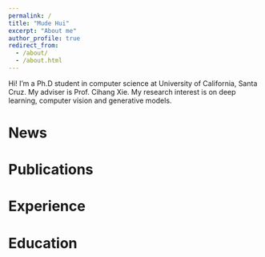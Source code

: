 ```yaml
---
permalink: /
title: "Mude Hui"
excerpt: "About me"
author_profile: true
redirect_from: 
  - /about/
  - /about.html
---
```


Hi! I’m a Ph.D student in computer science at University of California, Santa Cruz. My adviser is Prof. Cihang Xie. My research interest is on deep learning, computer vision and generative models.

News
======

Publications 
======

Experience
======

Education
======
